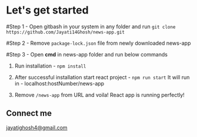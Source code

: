 # Let's get started

#Step 1 -
Open gitbash in your system in any folder and run `git clone https://github.com/Jayati14Ghosh/news-app.git`

#Step 2 -
Remove `package-lock.json` file from newly downloaded news-app

#Step 3 -
Open **cmd** in news-app folder and run below commands

1. Run installation  - `npm install`

2. After successful installation start react project - `npm run start` It will run in - localhost:hostNumber/news-app

3. Remove  `/news-app` from URL and voila! React app is running perfectly!


## Connect me
jayatighosh4@gmail.com
